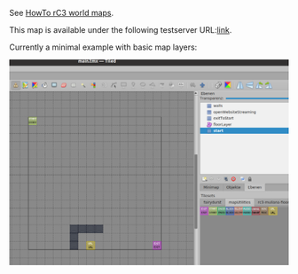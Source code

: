 See [HowTo rC3 world maps](https://howto.rc3.world/maps.html).

This map is available under the following testserver URL:[link](https://play.wa-test.rc3.cccv.de/_/global/elektroglitzer.github.io/rc3map/main.json).

Currently a minimal example with basic map layers:

![screenshot](screenshot.png)
